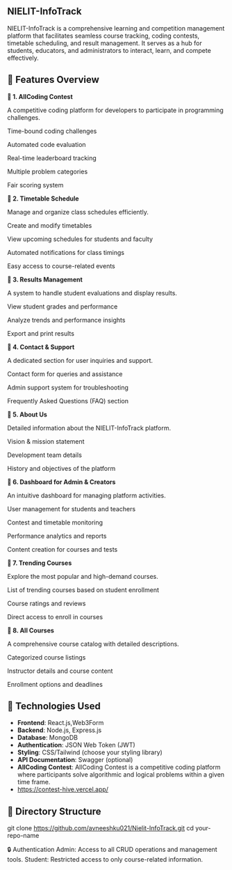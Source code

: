  ## NIELIT-InfoTrack

NIELIT-InfoTrack is a comprehensive learning and competition management platform that facilitates seamless course tracking, coding contests, timetable scheduling, and result management. It serves as a hub for students, educators, and administrators to interact, learn, and compete effectively.

## 🚀 Features Overview

**📌 1. AllCoding Contest**

A competitive coding platform for developers to participate in programming challenges.

Time-bound coding challenges

Automated code evaluation

Real-time leaderboard tracking

Multiple problem categories

Fair scoring system

**📌 2. Timetable Schedule**

Manage and organize class schedules efficiently.

Create and modify timetables

View upcoming schedules for students and faculty

Automated notifications for class timings

Easy access to course-related events

**📌 3. Results Management**

A system to handle student evaluations and display results.

View student grades and performance

Analyze trends and performance insights

Export and print results

**📌 4. Contact & Support**

A dedicated section for user inquiries and support.

Contact form for queries and assistance

Admin support system for troubleshooting

Frequently Asked Questions (FAQ) section

**📌 5. About Us**

Detailed information about the NIELIT-InfoTrack platform.

Vision & mission statement

Development team details

History and objectives of the platform

**📌 6. Dashboard for Admin & Creators**

An intuitive dashboard for managing platform activities.

User management for students and teachers

Contest and timetable monitoring

Performance analytics and reports

Content creation for courses and tests

**📌 7. Trending Courses**

Explore the most popular and high-demand courses.

List of trending courses based on student enrollment

Course ratings and reviews

Direct access to enroll in courses

**📌 8. All Courses**

A comprehensive course catalog with detailed descriptions.

Categorized course listings

Instructor details and course content

Enrollment options and deadlines


## 🚀 Technologies Used
- **Frontend**: React.js,Web3Form
- **Backend**: Node.js, Express.js
- **Database**: MongoDB
- **Authentication**: JSON Web Token (JWT)
- **Styling**: CSS/Tailwind (choose your styling library)
- **API Documentation**: Swagger (optional)
- **AllCoding Contest**: AllCoding Contest is a competitive coding platform where participants solve algorithmic and logical problems within a given time frame.
-  https://contest-hive.vercel.app/
## 📂 Directory Structure
git clone https://github.com/avneeshku021/Nielit-InfoTrack.git
cd your-repo-name

🔒 Authentication
Admin: Access to all CRUD operations and management tools.
Student: Restricted access to only course-related information.
